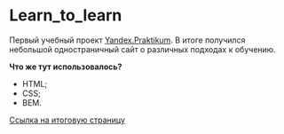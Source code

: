 # Learn_to_learn

Первый учебный проект [Yandex.Praktikum](https://praktikum.yandex.ru/).
В итоге получился небольшой одностраничный сайт о различных подходах к обучению.

**Что же тут использовалось?**
- HTML;
- CSS;
- BEM.

[Ссылка на итоговую страницу](https://lenkaptichka.github.io/Learn_to_learn/)

